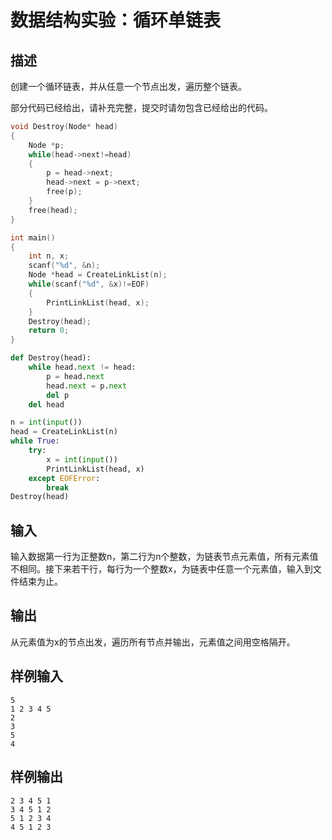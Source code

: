 # 数据结构实验：循环单链表

## 描述

创建一个循环链表，并从任意一个节点出发，遍历整个链表。 

部分代码已经给出，请补充完整，提交时请勿包含已经给出的代码。

```c
void Destroy(Node* head)
{
    Node *p;
    while(head->next!=head)
    {
        p = head->next;
        head->next = p->next;
        free(p);
    }
    free(head);
}

int main()
{
    int n, x;
    scanf("%d", &n);
    Node *head = CreateLinkList(n);
    while(scanf("%d", &x)!=EOF)
    {
        PrintLinkList(head, x);
    }
    Destroy(head);
    return 0;
}
```

```python
def Destroy(head):
    while head.next != head:
        p = head.next
        head.next = p.next
        del p
    del head

n = int(input())
head = CreateLinkList(n)
while True:
    try:
        x = int(input())
        PrintLinkList(head, x)
    except EOFError:
        break
Destroy(head)
```

## 输入

输入数据第一行为正整数n，第二行为n个整数，为链表节点元素值，所有元素值不相同。接下来若干行，每行为一个整数x，为链表中任意一个元素值，输入到文件结束为止。

## 输出

从元素值为x的节点出发，遍历所有节点并输出，元素值之间用空格隔开。

## 样例输入

```
5
1 2 3 4 5
2
3
5
4
```

## 样例输出

```
2 3 4 5 1
3 4 5 1 2
5 1 2 3 4
4 5 1 2 3
```